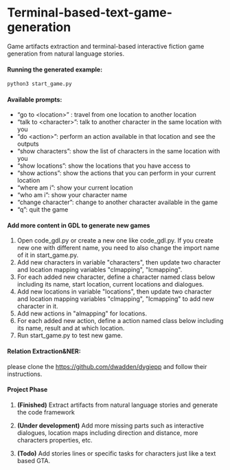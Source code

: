 # Terminal-based-text-game-generation
Game artifacts extraction and terminal-based interactive fiction game generation from natural language stories.

#### Running the generated example:

```sh
python3 start_game.py
```

#### Available prompts:
- “go to \<location\>” : travel from one location to another location
- “talk to \<character\>”: talk to another character in the same location with you
- “do \<action\>”: perform an action available in that location and see the outputs
- “show characters”: show the list of characters in the same location with you
- “show locations”: show the locations that you have access to
- “show actions”: show the actions that you can perform in your current location
- “where am i”: show your current location
- “who am i”: show your character name
- “change character”: change to another character available in the game
- “q”: quit the game

#### Add more content in GDL to generate new games
1. Open code_gdl.py or create a new one like code_gdl.py. If you create new one with different name, you need to also change the import name of it in start_game.py.
2. Add new characters in variable "characters", then update two character and location mapping variables "clmapping", "lcmapping".
3. For each added new character,  define a character named class below including its name, start location, current locations and dialogues.
4. Add new locations in variable "locations", then update two character and location mapping variables "clmapping", "lcmapping" to add new character in it.
5. Add new actions in "almapping" for locations.
6. For each added new action, define a action named class below including its name, result and at which location.
7. Run start_game.py to test new game.

#### Relation Extraction&NER:
please clone the https://github.com/dwadden/dygiepp and follow their instructions.

#### Project Phase

1. **(Finished)** Extract artifacts from natural language stories and generate the code framework

2. **(Under development)** Add more missing parts such as interactive dialogues, location maps including direction and distance, more characters properties, etc.

3. **(Todo)** Add stories lines or specific tasks for characters just like a text based GTA.

